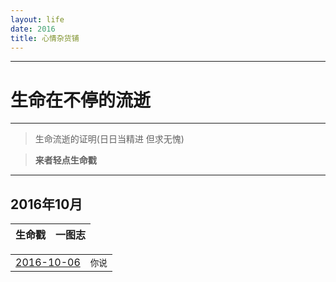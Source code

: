 ```yaml
---
layout: life
date: 2016
title: 心情杂货铺
---
```


-----------------------------------------------


# 生命在不停的流逝

******
> 生命流逝的证明(日日当精进 但求无愧)

> **来者轻点生命戳**

******

 <div class='lifelog'>
  <h2 id="section-1">2016年10月</h2>
	<table>
	  <thead>
		<tr>
		  <th style="text-align: center">生命戳</th>
		  <th style="text-align: center">一图志</th>
		</tr>
      <thread>
    <table>
  <tbody>
    <tr>
      <td style="text-align: center"><a href="/life/2016/10/2016-10-06.html">2016-10-06</a></td>
      <td style="text-align: center"><code class="highlighter-rouge">你说</code></td>
    </tr>
	
  </tbody>
 </table>
 </div>
